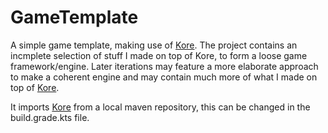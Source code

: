 # GameTemplate

A simple game template, making use of [Kore](https://github.com/GratedGames/Kore).
The project contains an incmplete selection of stuff I made on top of Kore, to form a loose game framework/engine.
Later iterations may feature a more elaborate approach to make a coherent engine and may contain much more of what I made on top of [Kore](https://github.com/GratedGames/Kore).

It imports [Kore](https://github.com/GratedGames/Kore) from a local maven repository, this can be changed in the build.grade.kts file.

